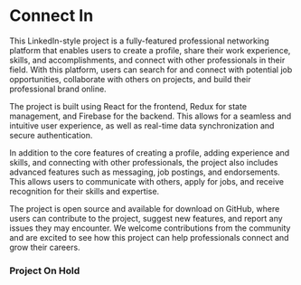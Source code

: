 # Connect In

This LinkedIn-style project is a fully-featured professional networking platform that enables users to create a profile, share their work experience, skills, and accomplishments, and connect with other professionals in their field. With this platform, users can search for and connect with potential job opportunities, collaborate with others on projects, and build their professional brand online.

The project is built using React for the frontend, Redux for state management, and Firebase for the backend. This allows for a seamless and intuitive user experience, as well as real-time data synchronization and secure authentication.

In addition to the core features of creating a profile, adding experience and skills, and connecting with other professionals, the project also includes advanced features such as messaging, job postings, and endorsements. This allows users to communicate with others, apply for jobs, and receive recognition for their skills and expertise.

The project is open source and available for download on GitHub, where users can contribute to the project, suggest new features, and report any issues they may encounter. We welcome contributions from the community and are excited to see how this project can help professionals connect and grow their careers.

### Project On Hold